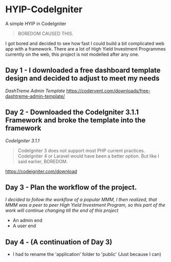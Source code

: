 # HYIP-CodeIgniter
A simple HYIP in CodeIgniter

>BOREDOM CAUSED THIS.

I got bored and decided to see how fast I could build a bit complicated web app with a framework. There are a lot of High Yield Investment Programmes currently on the web, this project is not modelled after any one.

## Day 1 -  I downloaded a free dashboard template design and decided to adjust to meet my needs
_DashTreme Admin Template_
https://codervent.com/downloads/free-dashtreme-admin-template/

## Day 2 - Downloaded the CodeIgniter 3.1.1 Framework and broke the template into the framework
_CodeIgniter 3.1.1_

>CodeIgniter 3 does not support most PHP current practices. CodeIgniter 4 or Laravel would have been a better option. But like I said earlier, BOREDOM.

https://codeigniter.com/download

## Day 3 - Plan the workflow of the project.
_I decided to follow the workflow of a popular MMM, I then realized, that MMM was a peer to peer High Yield Investment Program, so this part of the work will continue changing till the end of this project_

- An admin end
- A user end

## Day 4 - (A continuation of Day 3)

- I had to rename the 'application' folder to 'public' (Just because I can)